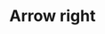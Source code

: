 ---
title: Arrow right
categories:
tags:
icon: arrow-right
svg: '<svg xmlns="http://www.w3.org/2000/svg" width="24" height="24" fill="none" viewBox="0 0 24 24" stroke-width="1.5" stroke-linecap="round" stroke-linejoin="round" stroke="currentColor"><path d="M4.5 12h15m0 0-5.625-6m5.625 6-5.625 6"/></svg>'
---
